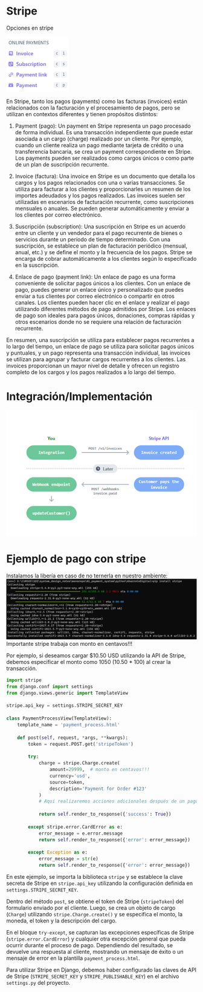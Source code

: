 # Stripe

Opciones en stripe

![opciones](online_payments.png)

En Stripe, tanto los pagos (payments) como las facturas (invoices) están relacionados con la facturación y el procesamiento de pagos, pero se utilizan en contextos diferentes y tienen propósitos distintos:

1. Payment (pago): Un payment en Stripe representa un pago procesado de forma individual. Es una transacción independiente que puede estar asociada a un cargo (charge) realizado por un cliente. Por ejemplo, cuando un cliente realiza un pago mediante tarjeta de crédito o una transferencia bancaria, se crea un payment correspondiente en Stripe. Los payments pueden ser realizados como cargos únicos o como parte de un plan de suscripción recurrente.

2. Invoice (factura): Una invoice en Stripe es un documento que detalla los cargos y los pagos relacionados con una o varias transacciones. Se utiliza para facturar a los clientes y proporcionarles un resumen de los importes adeudados y los pagos realizados. Las invoices suelen ser utilizadas en escenarios de facturación recurrente, como suscripciones mensuales o anuales. Se pueden generar automáticamente y enviar a los clientes por correo electrónico.

3. Suscripción (subscription): Una suscripción en Stripe es un acuerdo entre un cliente y un vendedor para el pago recurrente de bienes o servicios durante un período de tiempo determinado. Con una suscripción, se establece un plan de facturación periódico (mensual, anual, etc.) y se define el monto y la frecuencia de los pagos. Stripe se encarga de cobrar automáticamente a los clientes según lo especificado en la suscripción.

4. Enlace de pago (payment link): Un enlace de pago es una forma conveniente de solicitar pagos únicos a los clientes. Con un enlace de pago, puedes generar un enlace único y personalizado que puedes enviar a tus clientes por correo electrónico o compartir en otros canales. Los clientes pueden hacer clic en el enlace y realizar el pago utilizando diferentes métodos de pago admitidos por Stripe. Los enlaces de pago son ideales para pagos únicos, donaciones, compras rápidas y otros escenarios donde no se requiere una relación de facturación recurrente.

En resumen, una suscripción se utiliza para establecer pagos recurrentes a lo largo del tiempo, un enlace de pago se utiliza para solicitar pagos únicos y puntuales, y un pago representa una transacción individual, las invoices se utilizan para agrupar y facturar cargos recurrentes a los clientes. Las invoices proporcionan un mayor nivel de detalle y ofrecen un registro completo de los cargos y los pagos realizados a lo largo del tiempo.


# Integración/Implementación

![workflow](workflow.png)

# Ejemplo de pago con stripe


Instalamos la libería en caso de no ternerla en nuestro ambiente:
![stripe](python_install_stripe.png)
Importante stripe trabaja con monto en centavos!!!

Por ejemplo, si deseamos cargar $10.50 USD utilizando la API de Stripe, debemos especificar el monto como 1050 (10.50 * 100) al crear la transacción.


```python
import stripe
from django.conf import settings
from django.views.generic import TemplateView

stripe.api_key = settings.STRIPE_SECRET_KEY

class PaymentProcessView(TemplateView):
    template_name = 'payment_process.html'

    def post(self, request, *args, **kwargs):
        token = request.POST.get('stripeToken')

        try:
            charge = stripe.Charge.create(
                amount=29999,  # monto en centavos!!!
                currency='usd',
                source=token,
                description='Payment for Order #123'
            )
            # Aqui realizaremos acciones adicionales después de un pago exitoso, como crear una orden en tu base de datos, enviar un correo electrónico de confirmación, etc. Por ahora basta con encolar dichas actividades.

            return self.render_to_response({'success': True})

        except stripe.error.CardError as e:
            error_message = e.error.message
            return self.render_to_response({'error': error_message})

        except Exception as e:
            error_message = str(e)
            return self.render_to_response({'error': error_message})
```

En este ejemplo, se importa la biblioteca `stripe` y se establece la clave secreta de Stripe en `stripe.api_key` utilizando la configuración definida en `settings.STRIPE_SECRET_KEY`.

Dentro del método `post`, se obtiene el token de Stripe (`stripeToken`) del formulario enviado por el cliente. Luego, se crea un objeto de cargo (`Charge`) utilizando `stripe.Charge.create()` y se especifica el monto, la moneda, el token y la descripción del cargo.

En el bloque `try-except`, se capturan las excepciones específicas de Stripe (`stripe.error.CardError`) y cualquier otra excepción general que pueda ocurrir durante el proceso de pago. Dependiendo del resultado, se devuelve una respuesta al cliente, mostrando un mensaje de éxito o un mensaje de error en la plantilla `payment_process.html`.

Para utilizar Stripe en Django, debemos  haber configurado las claves de API de Stripe (`STRIPE_SECRET_KEY` y `STRIPE_PUBLISHABLE_KEY`) en el archivo `settings.py` del proyecto. 

